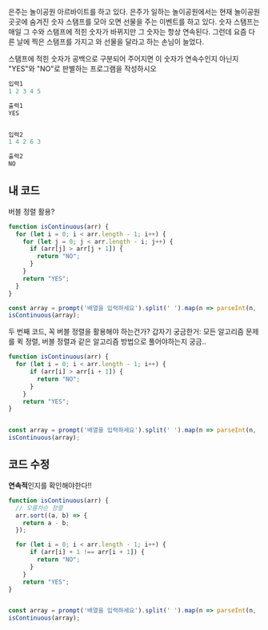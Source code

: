 은주는 놀이공원 아르바이트를 하고 있다. 은주가 일하는 놀이공원에서는 현재 놀이공원 곳곳에 숨겨진 숫자 스탬프를 모아 오면 선물을 주는 이벤트를 하고 있다. 숫자 스탬프는 매일 그 수와 스탬프에 적힌 숫자가 바뀌지만 그 숫자는 항상 연속된다. 
그런데 요즘 다른 날에 찍은 스탬프를 가지고 와 선물을 달라고 하는 손님이 늘었다.

스탬프에 적힌 숫자가 공백으로 구분되어 주어지면 이 숫자가 연속수인지 아닌지 "YES"와 "NO"로 판별하는 프로그램을 작성하시오
```js
입력1
1 2 3 4 5

출력1
YES


입력2
1 4 2 6 3

출력2
NO
```
## 내 코드
버블 정렬 활용?
```js
function isContinuous(arr) {
  for (let i = 0; i < arr.length - 1; i++) {
    for (let j = 0; j < arr.length - i; j++) {
      if (arr[j] > arr[j + 1]) {
        return "NO";
      }
    }
    return "YES";
  }
}

const array = prompt('배열을 입력하세요').split(' ').map(n => parseInt(n, 10));
isContinuous(array);
```
두 번째 코드, 꼭 버블 정렬을 활용해야 하는건가? 갑자기 궁금한거: 모든 알고리즘 문제를 퀵 정렬, 버블 정렬과 같은 알고리즘 방법으로 풀어야하는지 궁금..
```js
function isContinuous(arr) {
  for (let i = 0; i < arr.length - 1; i++) {
      if (arr[i] > arr[i + 1]) {
        return "NO";
      }
    }
    return "YES";
}


const array = prompt('배열을 입력하세요').split(' ').map(n => parseInt(n, 10));
isContinuous(array);
```
## 코드 수정
**연속적**인지를 확인해야한다!!
```js
function isContinuous(arr) {
  // 오름차순 정렬
  arr.sort((a, b) => {
    return a - b;
  });

  for (let i = 0; i < arr.length - 1; i++) {
      if (arr[i] + 1 !== arr[i + 1]) {
        return "NO";
      }
    }
    return "YES";
}


const array = prompt('배열을 입력하세요').split(' ').map(n => parseInt(n, 10));
isContinuous(array);
```
